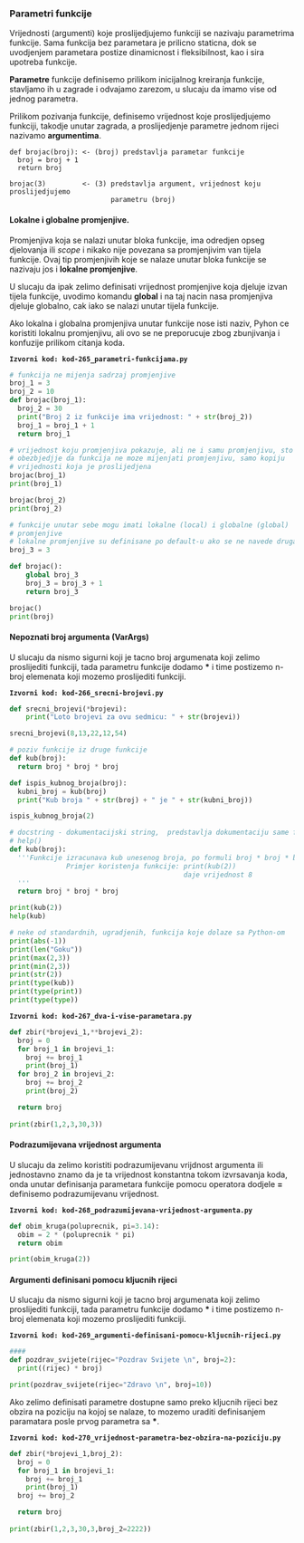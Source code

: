 
<div style="page-break-after: always;"></div>

### Parametri funkcije

Vrijednosti (argumenti) koje proslijedjujemo funkciji se nazivaju parametrima 
funkcije. Sama funkcija bez parametara je prilicno staticna, dok se uvodjenjem
parametara postize dinamicnost i fleksibilnost, kao i sira upotreba funkcije.

**Parametre** funkcije definisemo prilikom inicijalnog kreiranja funkcije, 
stavljamo ih u zagrade i odvajamo zarezom, u slucaju da imamo vise od jednog 
parametra. 

Prilikom pozivanja funkcije, definisemo vrijednost koje proslijedjujemo 
funkciji, takodje unutar zagrada, a proslijedjenje parametre jednom rijeci
nazivamo **argumentima**.

```text
def brojac(broj): <- (broj) predstavlja parametar funkcije
  broj = broj + 1
  return broj

brojac(3)         <- (3) predstavlja argument, vrijednost koju proslijedjujemo
                         parametru (broj)
```

#### Lokalne i globalne promjenjive.

Promjenjiva koja se nalazi unutar bloka funkcije, ima odredjen opseg djelovanja
ili *scope* i nikako nije povezana sa promjenjivim van tijela funkcije. Ovaj 
tip promjenjivih koje se nalaze unutar bloka funkcije se nazivaju jos i 
**lokalne promjenjive**.

U slucaju da ipak zelimo definisati vrijednost promjenjive koja djeluje izvan
tijela funkcije, uvodimo komandu **global** i na taj nacin nasa promjenjiva
djeluje globalno, cak iako se nalazi unutar tijela funkcije. 

Ako lokalna i globalna promjenjiva unutar funkcije nose isti naziv, Pyhon ce 
koristiti lokalnu promjenjivu, ali ovo se ne preporucuje zbog zbunjivanja i 
konfuzije prilikom citanja koda.

<div style="page-break-after: always;"></div>

**`Izvorni kod: kod-265_parametri-funkcijama.py`**

```python
# funkcija ne mijenja sadrzaj promjenjive
broj_1 = 3
broj_2 = 10
def brojac(broj_1):
  broj_2 = 30
  print("Broj 2 iz funkcije ima vrijednost: " + str(broj_2))
  broj_1 = broj_1 + 1
  return broj_1

# vrijednost koju promjenjiva pokazuje, ali ne i samu promjenjivu, sto 
# obezbjedjje da funkcija ne moze mijenjati promjenjivu, samo kopiju 
# vrijednosti koja je proslijedjena
brojac(broj_1)
print(broj_1) 

brojac(broj_2)
print(broj_2) 

# funkcije unutar sebe mogu imati lokalne (local) i globalne (global) 
# promjenjive
# lokalne promjenjive su definisane po default-u ako se ne navede drugacije
broj_3 = 3

def brojac():
	global broj_3
	broj_3 = broj_3 + 1
	return broj_3

brojac()
print(broj)

```

<div style="page-break-after: always;"></div>

#### Nepoznati broj argumenta (**VarArgs**)

U slucaju da nismo sigurni koji je tacno broj argumenata koji zelimo 
proslijediti funkciji, tada parametru funkcije dodamo **\*** i time postizemo n-broj elemenata koji mozemo proslijediti funkciji.

**`Izvorni kod: kod-266_srecni-brojevi.py`**

```python
def srecni_brojevi(*brojevi):
	print("Loto brojevi za ovu sedmicu: " + str(brojevi))

srecni_brojevi(8,13,22,12,54)

# poziv funkcije iz druge funkcije
def kub(broj):
  return broj * broj * broj

def ispis_kubnog_broja(broj):
  kubni_broj = kub(broj)
  print("Kub broja " + str(broj) + " je " + str(kubni_broj))

ispis_kubnog_broja(2)

# docstring - dokumentacijski string,  predstavlja dokumentaciju same funkcije koja moze da se pozove funkcijom
# help()
def kub(broj):
  '''Funkcije izracunava kub unesenog broja, po formuli broj * broj * broj.
              Primjer koristenja funkcije: print(kub(2))
                                           daje vrijednost 8
  '''
  return broj * broj * broj

print(kub(2))
help(kub)

# neke od standardnih, ugradjenih, funkcija koje dolaze sa Python-om
print(abs(-1))
print(len("Goku"))
print(max(2,3))
print(min(2,3))
print(str(2))
print(type(kub))
print(type(print))
print(type(type))
```

**`Izvorni kod: kod-267_dva-i-vise-parametara.py`**

```python
def zbir(*brojevi_1,**brojevi_2):
  broj = 0
  for broj_1 in brojevi_1:
    broj += broj_1
    print(broj_1)
  for broj_2 in brojevi_2:
    broj += broj_2
    print(broj_2)

  return broj
  
print(zbir(1,2,3,30,3))
```

#### Podrazumijevana vrijednost argumenta 

U slucaju da zelimo koristiti podrazumijevanu vrijdnost argumenta ili 
jednostavno znamo da je ta vrijednost konstantna tokom izvrsavanja koda,
onda unutar definisanja parametara funkcije pomocu operatora dodjele **=** 
definisemo podrazumijevanu vrijednost.

**`Izvorni kod: kod-268_podrazumijevana-vrijednost-argumenta.py`**

```python
def obim_kruga(poluprecnik, pi=3.14):
  obim = 2 * (poluprecnik * pi)
  return obim

print(obim_kruga(2))
```

#### Argumenti definisani pomocu kljucnih rijeci

U slucaju da nismo sigurni koji je tacno broj argumenata koji zelimo 
proslijediti funkciji, tada parametru funkcije dodamo **\*** i time postizemo n-broj elemenata koji mozemo proslijediti funkciji.

**`Izvorni kod: kod-269_argumenti-definisani-pomocu-kljucnih-rijeci.py`**

```python
#### 
def pozdrav_svijete(rijec="Pozdrav Svijete \n", broj=2):
  print((rijec) * broj)

print(pozdrav_svijete(rijec="Zdravo \n", broj=10))
```

Ako zelimo definisati parametre dostupne samo preko kljucnih rijeci bez
obzira na poziciju na kojoj se nalaze, to mozemo uraditi definisanjem 
paramatara posle prvog parametra sa **\***.

**`Izvorni kod: kod-270_vrijednost-parametra-bez-obzira-na-poziciju.py`**

```python
def zbir(*brojevi_1,broj_2):
  broj = 0
  for broj_1 in brojevi_1:
    broj += broj_1
    print(broj_1)
  broj += broj_2

  return broj
  
print(zbir(1,2,3,30,3,broj_2=2222))
```

